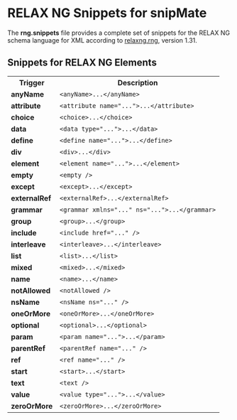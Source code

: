 # RELAX NG Snippets for snipMate

The **rng.snippets** file provides a complete set of snippets for the RELAX NG schema language for XML according to [relaxng.rng](http://relaxng.org/relaxng.rng), version 1.31.

## Snippets for RELAX NG Elements

<table>
  <tr>
    <th>Trigger</th>
    <th>Description</th>
  </tr>
  <tr>
    <td><strong>anyName</strong></td>
    <td><code>&lt;anyName&gt;...&lt;/anyName&gt;</code></td>
  </tr>
  <tr>
    <td><strong>attribute</strong></td>
    <td><code>&lt;attribute name="..."&gt;...&lt;/attribute&gt;</code></td>
  </tr>
  <tr>
    <td><strong>choice</strong></td>
    <td><code>&lt;choice&gt;...&lt;/choice&gt;</code></td>
  </tr>
  <tr>
    <td><strong>data</strong></td>
    <td><code>&lt;data type="..."&gt;...&lt;/data&gt;</code></td>
  </tr>
  <tr>
    <td><strong>define</strong></td>
    <td><code>&lt;define name="..."&gt;...&lt;/define&gt;</code></td>
  </tr>
  <tr>
    <td><strong>div</strong></td>
    <td><code>&lt;div&gt;...&lt;/div&gt;</code></td>
  </tr>
  <tr>
    <td><strong>element</strong></td>
    <td><code>&lt;element name="..."&gt;...&lt;/element&gt;</code></td>
  </tr>
  <tr>
    <td><strong>empty</strong></td>
    <td><code>&lt;empty /&gt;</code></td>
  </tr>
  <tr>
    <td><strong>except</strong></td>
    <td><code>&lt;except&gt;...&lt;/except&gt;</code></td>
  </tr>
  <tr>
    <td><strong>externalRef</strong></td>
    <td><code>&lt;externalRef&gt;...&lt;/externalRef&gt;</code></td>
  </tr>
  <tr>
    <td><strong>grammar</strong></td>
    <td><code>&lt;grammar xmlns="..." ns="..."&gt;...&lt;/grammar&gt;</code></td>
  </tr>
  <tr>
    <td><strong>group</strong></td>
    <td><code>&lt;group&gt;...&lt;/group&gt;</code></td>
  </tr>
  <tr>
    <td><strong>include</strong></td>
    <td><code>&lt;include href="..." /&gt;</code></td>
  </tr>
  <tr>
    <td><strong>interleave</strong></td>
    <td><code>&lt;interleave&gt;...&lt;/interleave&gt;</code></td>
  </tr>
  <tr>
    <td><strong>list</strong></td>
    <td><code>&lt;list&gt;...&lt;/list&gt;</code></td>
  </tr>
  <tr>
    <td><strong>mixed</strong></td>
    <td><code>&lt;mixed&gt;...&lt;/mixed&gt;</code></td>
  </tr>
  <tr>
    <td><strong>name</strong></td>
    <td><code>&lt;name&gt;...&lt;/name&gt;</code></td>
  </tr>
  <tr>
    <td><strong>notAllowed</strong></td>
    <td><code>&lt;notAllowed /&gt;</code></td>
  </tr>
  <tr>
    <td><strong>nsName</strong></td>
    <td><code>&lt;nsName ns="..." /&gt;</code></td>
  </tr>
  <tr>
    <td><strong>oneOrMore</strong></td>
    <td><code>&lt;oneOrMore&gt;...&lt;/oneOrMore&gt;</code></td>
  </tr>
  <tr>
    <td><strong>optional</strong></td>
    <td><code>&lt;optional&gt;...&lt;/optional&gt;</code></td>
  </tr>
  <tr>
    <td><strong>param</strong></td>
    <td><code>&lt;param name="..."&gt;...&lt;/param&gt;</code></td>
  </tr>
  <tr>
    <td><strong>parentRef</strong></td>
    <td><code>&lt;parentRef name="..." /&gt;</code></td>
  </tr>
  <tr>
    <td><strong>ref</strong></td>
    <td><code>&lt;ref name="..." /&gt;</code></td>
  </tr>
  <tr>
    <td><strong>start</strong></td>
    <td><code>&lt;start&gt;...&lt;/start&gt;</code></td>
  </tr>
  <tr>
    <td><strong>text</strong></td>
    <td><code>&lt;text /&gt;</code></td>
  </tr>
  <tr>
    <td><strong>value</strong></td>
    <td><code>&lt;value type="..."&gt;...&lt;/value&gt;</code></td>
  </tr>
  <tr>
    <td><strong>zeroOrMore</strong></td>
    <td><code>&lt;zeroOrMore&gt;...&lt;/zeroOrMore&gt;</code></td>
  </tr>
</table>
